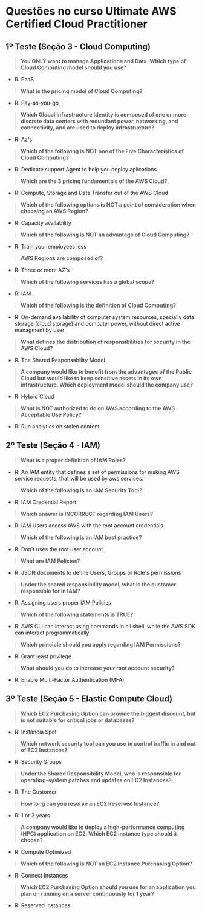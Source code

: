 # Questões no curso Ultimate AWS Certified Cloud Practitioner

## 1º Teste (Seção 3 - Cloud Computing)

>  **You ONLY want to manage Applications and Data. Which type of Cloud Computing model should you use?**
- R: PaaS

>  **What is the pricing model of Cloud Computing?**
- R: Pay-as-you-go

> **Which Global Infrastructure identity is composed of one or more discrete data centers with redundant power, networking, and connectivity, and are used to deploy infrastructure?**
- R: Az's

> **Which of the following is NOT one of the Five Characteristics of Cloud Computing?**
- R: Dedicate support Agent to help you deploy aplications

> **Which are the 3 pricing fundamentals of the AWS Cloud?**
- R: Compute, Storage and Data Transfer out of the AWS Cloud

> **Which of the following options is NOT a point of consideration when choosing an AWS Region?**
- R: Capacity availability

> **Which of the following is NOT an advantage of Cloud Computing?**
- R: Train your employees less

> **AWS Regions are composed of?**
- R: Three or more AZ's

> **Which of the following services has a global scope?**
- R: IAM

> **Which of the following is the definition of Cloud Computing?**
- R: On-demand availability of computer system resources, specially data storage (cloud storage) and computer power, without direct active managment by user

> **What defines the distribution of responsibilities for security in the AWS Cloud?**
- R: The Shared Responsability Model

> **A company would like to benefit from the advantages of the Public Cloud but would like to keep sensitive assets in its own infrastructure. Which deployment model should the company use?**
- R: Hybrid Cloud

> **What is NOT authorized to do on AWS according to the AWS Acceptable Use Policy?**
- R: Run analytics on stolen content

## 2º Teste (Seção 4 - IAM)

> **What is a proper definition of IAM Roles?**
- R: An IAM entity that defines a set of permissions for making AWS service requests, that will be used by aws services.

> **Which of the following is an IAM Security Tool?**
- R: IAM Credential Report

> **Which answer is INCORRECT regarding IAM Users?**
- R: IAM Users access AWS with the root account credentials

> **Which of the following is an IAM best practice?**
- R: Don't uses the root user account

> **What are IAM Policies?**
- R: JSON documents to define Users, Groups or Role's permissions

> **Under the shared responsibility model, what is the customer responsible for in IAM?**
- R: Assigning users proper IAM Policies

> **Which of the following statements is TRUE?**
- R: AWS CLI can interact using commands in cli shell, while the AWS SDK can interact programmatically

> **Which principle should you apply regarding IAM Permissions?**
- R: Grant least privilege

> **What should you do to increase your root account security?**
- R: Enable Multi-Factor Authentication (MFA)

## 3º Teste (Seção 5 - Elastic Compute Cloud)

> **Which EC2 Purchasing Option can provide the biggest discount, but is not suitable for critical jobs or databases?**
- R: Instância Spot

> **Which network security tool can you use to control traffic in and out of EC2 Instances?**
- R: Security Groups

> **Under the Shared Responsibility Model, who is responsible for operating-system patches and updates on EC2 Instances?**
- R: The Customer

> **How long can you reserve an EC2 Reserved Instance?**
- R: 1 or 3 years

> **A company would like to deploy a high-performance computing (HPC) application on EC2. Which EC2 instance type should it choose?**
- R: Compute Optimized

> **Which of the following is NOT an EC2 Instance Purchasing Option?**
- R: Connect Instances

> **Which EC2 Purchasing Option should you use for an application you plan on running on a server continuously for 1 year?**
- R: Reserved Instances